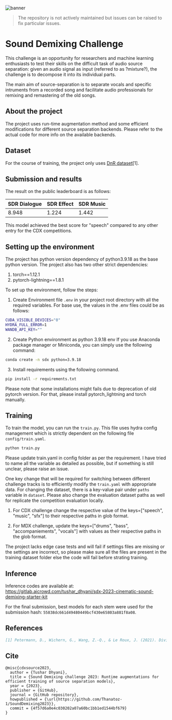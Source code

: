 ![banner](https://images.aicrowd.com/raw_images/challenges/banner_file/1109/e848872d2871cbbf24b5.png)

> The repository is not actively maintained but issues can be raised to fix particular issues.

# Sound Demixing Challenge

This challenge is an opportunity for researchers and machine learning enthusiasts to test their skills on the difficult task of audio source separation: given an audio signal as input (referred to as ?mixture?), the challenge is to decompose it into its individual parts.

The main aim of source-separation is to separate vocals and specific intruments from a recorded song and facilitate audio professionals for remixing and remastering of the old songs.


## About the project

The project uses run-time augmentation method and some efficient modifications for different source separation backends. Please refer to the actual code for more info on the available backends. 

## Dataset
For the course of training, the project only uses [DnR dataset](https://zenodo.org/records/6949108)[1]. 


## Submission and results

The result on the public leaderboard is as follows:

| SDR Dialogue  | SDR Effect  | SDR Music  | 
|---|---|---|
| 8.948  | 1.224  | 1.442  |

This model achieved the best score for "speech" compared to any other entry for the CDX competitions. 

## Setting up the environment
The project has python version dependency of python3.9.18 as the base python version. The project also has two other strict dependencies:

1. torch==1.12.1
2. pytorch-lightning==1.8.1

To set up the environment, follow the steps:

1. Create Environment file `.env` in your project root directory with all the required variables. For base use, the values in the .env files could be as follows:

```bash
CUDA_VISIBLE_DEVICES="0"
HYDRA_FULL_ERROR=1
WANDB_API_KEY=""
```

2. Create Python environment as python 3.9.18 env
If you use Anaconda package manager or Miniconda, you can simply use the following command:

```bash
conda create -n sdx python=3.9.18 
```

3. Install requirements using the following command.
```bash
pip install -r requirements.txt
```
Please note that some installations might fails due to deprecation of old pytorch version. For that, please install pytorch_lightning and torch manually.

## Training
To train the model, you can run the `train.py`. This file uses hydra config management which is strictly dependent on the following file `config/train.yaml`.

```bash
python train.py
```

Please update train.yaml in config folder as per the requirement. I have tried to name all the variable as detailed as possible, but if something is still unclear, please raise an issue. 

One key change that will be required for switching between different challenge tracks is to efficiently modify the `train.yaml` with appropriate data. For changing the dataset, there is a key-value pair under `paths` variable in `dataset`. Please also change the evaluation dataset paths as well for replicate the competition evaluation locally. 

1. For CDX challenge change the respective value of the keys=["speech", "music", "sfx"] to their respective paths in glob format.

2. For MDX challenge, update the keys=["drums", "bass", "accompaniements", "vocals"] with values as their respective paths in the glob format.

The project lacks edge case tests and will fail if settings files are missing or the settings are incorrect, so please make sure all the files are present in the training dataset folder else the code will fail before strating training. 


## Inference

Inference codes are available at: https://gitlab.aicrowd.com/tushar_dhyani/sdx-2023-cinematic-sound-demixing-starter-kit

For the final submission, best models for each stem were used for the submission hash: `55838dc661d49480449bcf430e65803a881f8a08`. 

## References

```bibtex
[1] Petermann, D., Wichern, G., Wang, Z.-Q., & Le Roux, J. (2021). Divide and Remaster (DnR) (2.0)
```

## Cite

```
@misc{cdxsource2023,
  author = {Tushar Dhyani},
  title = {Sound Demixing challenge 2023: Runtime augmentations for efficient training of source separation models},
  year = {2023},
  publisher = {GitHub},
  journal = {GitHub repository},
  howpublished = {\url{https://github.com/Thanatoz-1/SoundDemixing2023}},
  commit = {4f57d6a0e4c030202a07a60bc1bb1ed1544bf679}
}
```